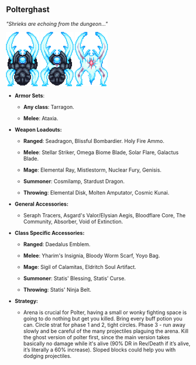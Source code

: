 ## Polterghast

*"Shrieks are echoing from the dungeon…"*

![image alt text](../public/BMbpD6rCZ1qoniF20u7H2A_img_68.png)
![image alt text](../public/BMbpD6rCZ1qoniF20u7H2A_img_69.png)
![image alt text](../public/BMbpD6rCZ1qoniF20u7H2A_img_70.png)

* **Armor Sets**:

    * **Any class**: Tarragon.

    * **Melee**: Ataxia.

* **Weapon Loadouts:**

    * **Ranged**: Seadragon, Blissful Bombardier. Holy Fire Ammo.

    * **Melee**: Stellar Striker, Omega Biome Blade, Solar Flare, Galactus Blade.

    * **Mage**: Elemental Ray, Mistlestorm, Nuclear Fury, Genisis.

    * **Summoner**: Cosmilamp, Stardust Dragon.

    * **Throwing**: Elemental Disk, Molten Amputator, Cosmic Kunai.

* **General Accessories:**

    * Seraph Tracers, Asgard's Valor/Elysian Aegis, Bloodflare Core, The Community, Absorber, Void of Extinction.

* **Class Specific Accessories:**

    * **Ranged**: Daedalus Emblem.

    * **Melee**: Yharim's Insignia, Bloody Worm Scarf, Yoyo Bag.

    * **Mage**: Sigil of Calamitas, Eldritch Soul Artifact.

    * **Summoner**: Statis' Blessing, Statis’ Curse.

    * **Throwing**: Statis' Ninja Belt.

* **Strategy:**

    * Arena is crucial for Polter, having a small or wonky fighting space is going to do nothing but get you killed. Bring every buff potion you can. Circle strat for phase 1 and 2, tight circles. Phase 3 - run away slowly and be careful of the many projectiles plaguing the arena. Kill the ghost version of polter first, since the main version takes basically no damage while it's alive (90% DR in Rev/Death if it’s alive, it’s literally a 60% increase). Sloped blocks could help you with dodging projectiles.

<div align="center"<iframe width="620" height="315" src="https://www.youtube.com/embed/ltvOkjs-LG0" frameborder="0" allowfullscreen></iframe></div>
